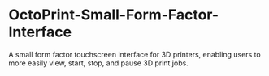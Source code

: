 # OctoPrint-Small-Form-Factor-Interface
A small form factor touchscreen interface for 3D printers, enabling users to more easily view, start, stop, and pause 3D print jobs.

